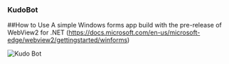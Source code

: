 ### KudoBot
##How to Use
A simple Windows forms app build with the pre-release of WebView2 for .NET (https://docs.microsoft.com/en-us/microsoft-edge/webview2/gettingstarted/winforms)


![Kudo Bot](https://user-images.githubusercontent.com/56367372/99176153-c24fe100-26d0-11eb-85e6-e7de35ab40b9.png)

